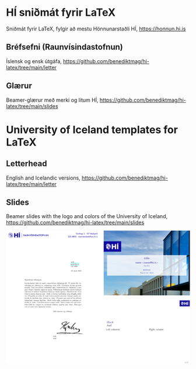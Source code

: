 # HÍ sniðmát fyrir LaTeX

Sniðmát fyrir LaTeX, fylgir að mestu Hönnunarstaðli HÍ, https://honnun.hi.is

## Bréfsefni (Raunvísindastofnun)

Íslensk og ensk útgáfa, https://github.com/benediktmag/hi-latex/tree/main/letter

## Glærur

Beamer-glærur með merki og litum HÍ, https://github.com/benediktmag/hi-latex/tree/main/slides

# University of Iceland templates for LaTeX

## Letterhead 

English and Icelandic versions, https://github.com/benediktmag/hi-latex/tree/main/letter

## Slides

Beamer slides with the logo and colors of the University of Iceland, https://github.com/benediktmag/hi-latex/tree/main/slides

![preview](preview.png)
